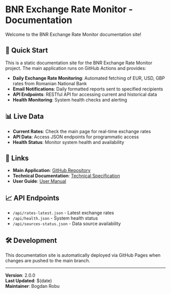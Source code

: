 # BNR Exchange Rate Monitor - Documentation

Welcome to the BNR Exchange Rate Monitor documentation site!

## 🚀 Quick Start

This is a static documentation site for the BNR Exchange Rate Monitor project. The main application runs on GitHub Actions and provides:

- **Daily Exchange Rate Monitoring**: Automated fetching of EUR, USD, GBP rates from Romanian National Bank
- **Email Notifications**: Daily formatted reports sent to specified recipients
- **API Endpoints**: RESTful API for accessing current and historical data
- **Health Monitoring**: System health checks and alerting

## 📊 Live Data

- **Current Rates**: Check the main page for real-time exchange rates
- **API Data**: Access JSON endpoints for programmatic access
- **Health Status**: Monitor system health and availability

## 🔗 Links

- **Main Application**: [GitHub Repository](https://github.com/bogdanrobu92/CURS_BNR)
- **Technical Documentation**: [Technical Specification](TECHNICAL_SPECIFICATION.md)
- **User Guide**: [User Manual](USER_MANUAL.md)

## 📈 API Endpoints

- `/api/rates-latest.json` - Latest exchange rates
- `/api/health.json` - System health status
- `/api/sources-status.json` - Data source availability

## 🛠️ Development

This documentation site is automatically deployed via GitHub Pages when changes are pushed to the main branch.

---

**Version**: 2.0.0  
**Last Updated**: $(date)  
**Maintainer**: Bogdan Robu

